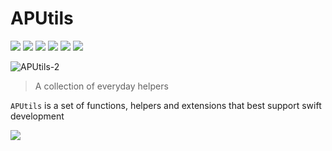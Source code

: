 # APUtils

![](https://img.shields.io/badge/swift-5.6-orange?logo=swift&logoColor=white&style=flat-square)
![](https://img.shields.io/badge/iOS-13+-blue?logo=apple&logoColor=white&style=flat-square)
![](https://img.shields.io/badge/MacOS-10.15+-white?logo=apple&logoColor=white&style=flat-square)
![](https://img.shields.io/github/license/antoniopantaleo/aputils?style=flat-square&color=red)
[![](https://img.shields.io/badge/DocC-documented-blue?style=flat-square)](https://antoniopantaleo.github.io/APUtils/documentation/aputils)
[![](https://img.shields.io/github/actions/workflow/status/antoniopantaleo/APUtils/test.yml?branch=master&label=test&style=flat-square&logo=github)](https://github.com/antoniopantaleo/APUtils/actions/workflows/test.yml)

![APUtils-2](https://user-images.githubusercontent.com/46167308/236639561-0ba3c43c-e03d-43e0-9090-476b8602de1c.png)

> A collection of everyday helpers

`APUtils` is a set of functions, helpers and extensions that best support swift development

[![](https://user-images.githubusercontent.com/46167308/221703674-9f264c37-9bd9-4bb0-9093-13e6d7fe3f0a.jpg)](https://antoniopantaleo.github.io/APUtils/documentation/aputils)

